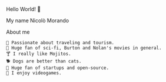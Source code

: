 Hello World! 🤙

My name Nicolò Morando

About me

    🛫 Passionate about traveling and tourism.
    🍿 Huge fan of sci-fi, Burton and Nolan's movies in general.
    🍸 I really like Mojitos.
    🐕 Dogs are better than cats.
    🐧 Huge fan of startups and open-source.
    💬 I enjoy videogames.
